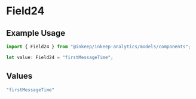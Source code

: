 # Field24

## Example Usage

```typescript
import { Field24 } from "@inkeep/inkeep-analytics/models/components";

let value: Field24 = "firstMessageTime";
```

## Values

```typescript
"firstMessageTime"
```